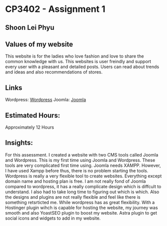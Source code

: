 # CP3402 - Assignment 1
## Shoon Lei Phyu

## Values of my website
This website is for the ladies who love fashion and love to share the common knowledge with us.
This websites is user freindly and support every user with a pleasant and detailed posts.
Users can read about trends and ideas and also recommendations of stores.

## Links
Wordpress: [Wordpress](https://mystiquemusefashion.com/)
Joomla: [Joomla](https://mystiquemuse.joomla.com/)


## Estimated Hours:
Approximately 12 Hours

## Insights:
For this assessment. I created a website with two CMS tools called Joomla and Wordpress. This is my first time using Joomla and Wordpress. These tools are very complicated first time using. Joomla needs XAMPP. However, I have used Xampp before thus, there is no problem starting the tools. Wordpress is really a very flexible tool to create websites. Everything except domain name and hosting plan is free. 
I am not really fond of Joomla compared to wordpress, it has a really complicate design which is diffcult to understand. I also had to take long time to figuring out which is which. Also the designs and plugins are not really flexible and feel like there is something retsrticted me. While wordpress has as great flexibility. With a Hostinger plugin wihch is capable for hosting the website, my journey was smooth and also YoastSEO plugin to boost my website. Astra plugin to get social icons and widgets to add in my website. 
